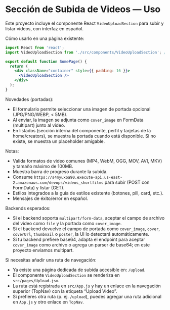 # Sección de Subida de Videos — Uso

Este proyecto incluye el componente React `VideoUploadSection` para subir y listar videos, con interfaz en español.

Cómo usarlo en una página existente:

```jsx
import React from 'react';
import VideoUploadSection from './src/components/VideoUploadSection'; // o desde components/index.js

export default function SomePage() {
  return (
    <div className="container" style={{ padding: 16 }}>
      <VideoUploadSection />
    </div>
  );
}
```

Novedades (portadas):
- El formulario permite seleccionar una imagen de portada opcional (JPG/PNG/WEBP, < 5MB).
- Al enviar, la imagen se adjunta como `cover_image` en FormData (multipart) junto al video.
- En listados (sección interna del componente, perfil y tarjetas de la home/creators), se muestra la portada cuando está disponible. Si no existe, se muestra un placeholder amigable.

Notas:
- Valida formatos de video comunes (MP4, WebM, OGG, MOV, AVI, MKV) y tamaño máximo de 100MB.
- Muestra barra de progreso durante la subida.
- Consume `https://s4myuxoa90.execute-api.us-east-2.amazonaws.com/devops/videos_shortfilms` para subir (POST con FormData) y listar (GET).
- Estilos integrados a la guía de estilos existente (botones, pill, card, etc.).
- Mensajes de éxito/error en español.

Backends esperados:
- Si el backend soporta `multipart/form-data`, aceptar el campo de archivo del video como `file` y la portada como `cover_image`.
- Si el backend devuelve el campo de portada como `cover_image`, `cover`, `coverUrl`, `thumbnail` o `poster`, la UI lo detectará automáticamente.
- Si tu backend prefiere base64, adapta el endpoint para aceptar `cover_image` como archivo o agrega un parser de base64; en este proyecto enviamos multipart.

Si necesitas añadir una ruta de navegación:
- Ya existe una página dedicada de subida accesible en: `/upload`.
- El componente `VideoUploadSection` se renderiza en `src/pages/Upload.jsx`.
- La ruta está registrada en `src/App.js` y hay un enlace en la navegación superior (TopNav) con la etiqueta “Upload Video”.
- Si prefieres otra ruta (p. ej. `/upload`), puedes agregar una ruta adicional en `App.js` y otro enlace en `TopNav`.
